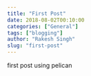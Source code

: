 ```yaml
---
title: "First Post"
date: 2018-08-02T00:10:00
categories: ["General"]
tags: ["blogging"]
author: "Rakesh Singh"
slug: "first-post"
---
```


first post using pelican
